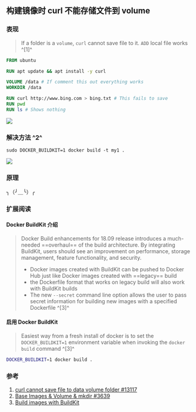 ﻿## 构建镜像时 curl 不能存储文件到 volume

### 表现

> If a folder is a `volume`, `curl` cannot save file to it. `ADD` local file works ^[1]^

```dockerfile
FROM ubuntu

RUN apt update && apt install -y curl

VOLUME /data # If comment this out everything works
WORKDIR /data

RUN curl http://www.bing.com > bing.txt # This fails to save
RUN pwd
RUN ls # Shows nothing
```

![](https://picgo-notes.oss-cn-beijing.aliyuncs.com/img/docker_curl_volume_not_works_20210310101834.png)

### 解决方法 ^2^

```shell
sudo DOCKER_BUILDKIT=1 docker build -t my1 .
```

![](https://picgo-notes.oss-cn-beijing.aliyuncs.com/img/docker_curl_DOCKER_BUILDKIT_20210310102124.png)

### 原理

╮（╯＿╰）╭



### 扩展阅读

#### Docker BuildKit 介绍

> Docker Build enhancements for 18.09 release introduces a much-needed ==overhaul== of the build architecture. By integrating BuildKit, users should see an improvement on performance, storage management, feature functionality, and security.
>
> - Docker images created with BuildKit can be pushed to Docker Hub just like Docker images created with ==legacy== build
> - the Dockerfile format that works on legacy build will also work with BuildKit builds
> - The new `--secret` command line option allows the user to pass secret information for building new images with a specified Dockerfile ^[3]^



#### 启用 Docker BuildKit

> Easiest way from a fresh install of docker is to set the `DOCKER_BUILDKIT=1` environment variable when invoking the `docker build` command ^[3]^

```sh
DOCKER_BUILDKIT=1 docker build .
```



### 参考

1. [curl cannot save file to data volume folder #13117](https://github.com/moby/moby/issues/13117)
2. [Base Images & Volume & mkdir #3639](https://github.com/moby/moby/issues/3639#issuecomment-481746950)
3. [Build images with BuildKit](https://docs.docker.com/develop/develop-images/build_enhancements/)